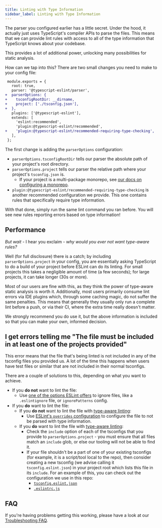 ```yaml
---
title: Linting with Type Information
sidebar_label: Linting with Type Information
---
```


The parser you configured earlier has a little secret. Under the hood, it actually just uses TypeScript's compiler APIs to parse the files. This means that we can provide lint rules with access to all of the type information that TypeScript knows about your codebase.

This provides a lot of additional power, unlocking many possibilities for static analysis.

How can we tap into this? There are two small changes you need to make to your config file:

```diff
 module.exports = {
   root: true,
   parser: '@typescript-eslint/parser',
+  parserOptions: {
+    tsconfigRootDir: __dirname,
+    project: ['./tsconfig.json'],
+  },
   plugins: ['@typescript-eslint'],
   extends: [
     'eslint:recommended',
     'plugin:@typescript-eslint/recommended',
+    'plugin:@typescript-eslint/recommended-requiring-type-checking',
   ],
 };
```

The first change is adding the `parserOptions` configuration:

- `parserOptions.tsconfigRootDir` tells our parser the absolute path of your project's root directory.
- `parserOptions.project` tells our parser the relative path where your project's `tsconfig.json` is.
  - If your project is a multi-package monorepo, see [our docs on configuring a monorepo](./MONOREPO.md).
- `plugin:@typescript-eslint/recommended-requiring-type-checking` is another recommended configuration we provide. This one contains rules that specifically require type information.

With that done, simply run the same lint command you ran before. You will see new rules reporting errors based on type information!

## Performance

_But wait_ - I hear you exclaim - _why would you ever not want type-aware rules?_

Well (for full disclosure) there is a catch; by including `parserOptions.project` in your config, you are essentially asking TypeScript to do a build of your project before ESLint can do its linting. For small projects this takes a negligible amount of time (a few seconds); for large projects, it can take longer (30s or more).

Most of our users are fine with this, as they think the power of type-aware static analysis is worth it.
Additionally, most users primarily consume lint errors via IDE plugins which, through some caching magic, do not suffer the same penalties. This means that generally they usually only run a complete lint before a push, or via their CI, where the extra time really doesn't matter.

We strongly recommend you do use it, but the above information is included so that you can make your own, informed decision.

## I get errors telling me "The file must be included in at least one of the projects provided"

This error means that the file that's being linted is not included in any of the tsconfig files you provided us. A lot of the time this happens when users have test files or similar that are not included in their normal tsconfigs.

There are a couple of solutions to this, depending on what you want to achieve.

- If you **do not** want to lint the file:
  - Use [one of the options ESLint offers](https://eslint.org/docs/user-guide/configuring#ignoring-files-and-directories) to ignore files, like a `.eslintignore` file, or `ignorePatterns` config.
- If you **do** want to lint the file:
  - If you **do not** want to lint the file with [type-aware linting](./TYPED_LINTING.md):
    - Use [ESLint's `overrides` configuration](https://eslint.org/docs/user-guide/configuring#configuration-based-on-glob-patterns) to configure the file to not be parsed with type information.
  - If you **do** want to lint the file with [type-aware linting](./TYPED_LINTING.md):
    - Check the `include` option of each of the tsconfigs that you provide to `parserOptions.project` - you must ensure that all files match an `include` glob, or else our tooling will not be able to find it.
    - If your file shouldn't be a part of one of your existing tsconfigs (for example, it is a script/tool local to the repo), then consider creating a new tsconfig (we advise calling it `tsconfig.eslint.json`) in your project root which lists this file in its `include`. For an example of this, you can check out the configuration we use in this repo:
      - [`tsconfig.eslint.json`](https://github.com/typescript-eslint/typescript-eslint/tsconfig.eslint.json)
      - [`.eslintrc.js`](https://github.com/typescript-eslint/typescript-eslint/.eslintrc.js)

## FAQ

If you're having problems getting this working, please have a look at our [Troubleshooting FAQ](./FAQ.md).
